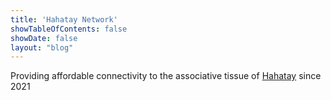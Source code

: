 ```yaml
---
title: 'Hahatay Network'
showTableOfContents: false
showDate: false
layout: "blog"
---
```


Providing affordable connectivity to the associative tissue of [Hahatay](https://hahatay.org) since 2021